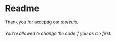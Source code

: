 # Readme
Thank you for acceptig our _tos_/_eula_.
###### You're allowed to change the code if you as me first.
